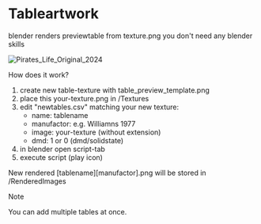 # Tableartwork
blender renders previewtable from texture.png
you don't need any blender skills

![Pirates_Life_Original_2024](https://github.com/user-attachments/assets/f491e20f-9c20-414a-876b-b10cfcd3f8a9)

How does it work?

1) create new table-texture with table_preview_template.png
2) place this your-texture.png in /Textures
3) edit "newtables.csv" matching your new texture:
   - name: tablename
   - manufactor: e.g. Williamns 1977
   - image: your-texture (without extension)
   - dmd: 1 or 0 (dmd/solidstate)
5) in blender open script-tab
6) execute script (play icon)

New rendered [tablename][manufactor].png will be stored in /RenderedImages

> [!NOTE]
> You can add multiple tables at once.
